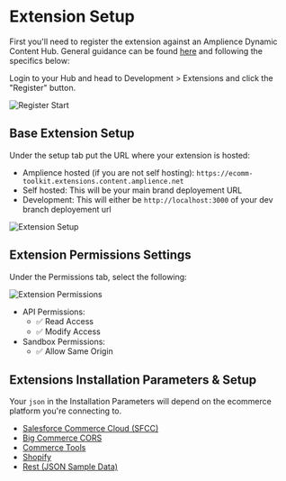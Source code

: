 # Extension Setup

First you'll need to register the extension against an Amplience Dynamic Content Hub. General guidance can be found [here](https://amplience.com/developers/docs/integrations/extensions/register-use/) and following the specifics below:

Login to your Hub and head to Development > Extensions and click the "Register" button.

![Register Start](../media/register-button.png)

## Base Extension Setup

Under the setup tab put the URL where your extension is hosted:

-   Amplience hosted (if you are not self hosting): `https://ecomm-toolkit.extensions.content.amplience.net`
-   Self hosted: This will be your main brand deployement URL
-   Development: This will either be `http://localhost:3000` of your dev branch deployement url


![Extension Setup](../media/ext-setup.png)

## Extension Permissions Settings

Under the Permissions tab, select the following:

![Extension Permissions](../media/ext-perms.png)

-   API Permissions:
    -   ✅ Read Access
    -   ✅ Modify Access
-   Sandbox Permissions:
    -   ✅ Allow Same Origin 

## Extensions Installation Parameters & Setup

Your `json` in the Installation Parameters will depend on the ecommerce platform you're connecting to.

-   [Salesforce Commerce Cloud (SFCC)](./commerce/sfcc.md)
-   [Big Commerce CORS](./commerce/bigcommerce-cors.md)
-   [Commerce Tools](./commerce/commercetools.md)
-   [Shopify](./commerce/shopify.md)
-   [Rest (JSON Sample Data)](./commerce/rest.md)
